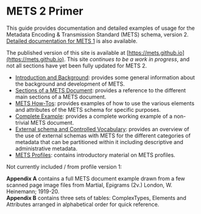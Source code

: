 # METS 2 Primer

This guide provides documentation and detailed examples of usage for the Metadata Encoding & Transmission Standard (METS) schema, version 2. [Detailed documentation for METS 1](https://www.loc.gov/standards/mets/METSPrimer.pdf) is also available.

The published version of this site is available at [https://mets.github.io](https://mets.github.io). This site *continues to be a work in progress*, and not all sections have yet been fully updated for METS 2.

* [Introduction and Background](intro_background.md): provides some general information about the background and development of METS.
* [Sections of a METS Document](mets_sections.md): provides a reference to the different main sections of a METS document.
* [METS How-Tos](mets_howtos.md): provides examples of how to use the various elements and attributes of the METS schema for specific purposes.
* [Complete Example](complete_example.md): provides a complete working example of a non-trivial METS document.
* [External schema and Controlled Vocabulary](external_schema_vocabulary.md): provides an overview of the use of external schemas with METS for the different categories of metadata that can be partitioned within it including descriptive and administrative metadata. 
* [METS Profiles](mets_profiles.md): contains introductory material on METS profiles.

Not currently included / from profile version 1:

**Appendix A** contains a full METS document example drawn from a few scanned page image files from Martial, Epigrams (2v.) London, W. Heinemann; 1919-20.  
**Appendix B** contains three sets of tables: ComplexTypes, Elements and Attributes arranged in alphabetical order for quick reference.
